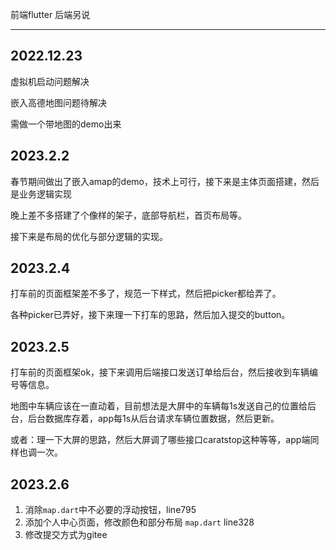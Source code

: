 前端flutter     后端另说

------

## 2022.12.23

虚拟机启动问题解决

嵌入高德地图问题待解决

需做一个带地图的demo出来

## 2023.2.2

春节期间做出了嵌入amap的demo，技术上可行，接下来是主体页面搭建，然后是业务逻辑实现

晚上差不多搭建了个像样的架子，底部导航栏，首页布局等。

接下来是布局的优化与部分逻辑的实现。

## 2023.2.4

打车前的页面框架差不多了，规范一下样式，然后把picker都给弄了。

各种picker已弄好，接下来理一下打车的思路，然后加入提交的button。

## 2023.2.5

打车前的页面框架ok，接下来调用后端接口发送订单给后台，然后接收到车辆编号等信息。

地图中车辆应该在一直动着，目前想法是大屏中的车辆每1s发送自己的位置给后台，后台数据库存着，app每1s从后台请求车辆位置数据，然后更新。

或者：理一下大屏的思路，然后大屏调了哪些接口caratstop这种等等，app端同样也调一次。
## 2023.2.6
1. 消除<code>map.dart</code>中不必要的浮动按钮，line795
2. 添加个人中心页面，修改颜色和部分布局 <code>map.dart</code> line328
3. 修改提交方式为gitee

